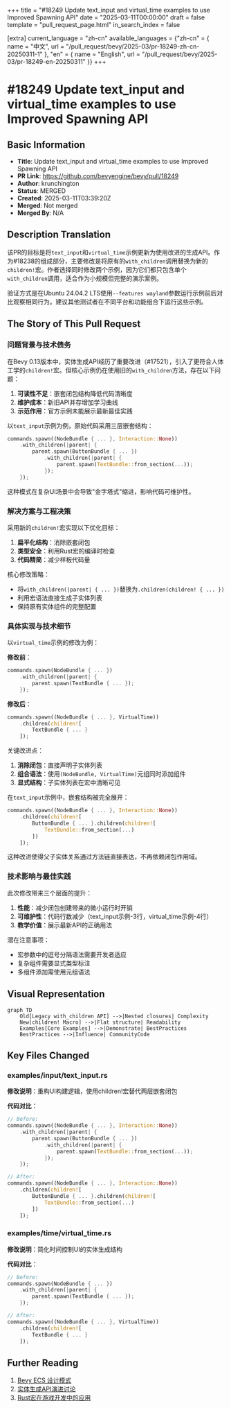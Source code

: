 +++
title = "#18249 Update text_input and virtual_time examples to use Improved Spawning API"
date = "2025-03-11T00:00:00"
draft = false
template = "pull_request_page.html"
in_search_index = false

[extra]
current_language = "zh-cn"
available_languages = {"zh-cn" = { name = "中文", url = "/pull_request/bevy/2025-03/pr-18249-zh-cn-20250311-1" }, "en" = { name = "English", url = "/pull_request/bevy/2025-03/pr-18249-en-20250311" }}
+++

# #18249 Update text_input and virtual_time examples to use Improved Spawning API

## Basic Information
- **Title**: Update text_input and virtual_time examples to use Improved Spawning API
- **PR Link**: https://github.com/bevyengine/bevy/pull/18249
- **Author**: krunchington
- **Status**: MERGED
- **Created**: 2025-03-11T03:39:20Z
- **Merged**: Not merged
- **Merged By**: N/A

## Description Translation
该PR的目标是将`text_input`和`virtual_time`示例更新为使用改进的生成API。作为#18238的组成部分，主要修改是将原有的`with_children`调用替换为新的`children!`宏。作者选择同时修改两个示例，因为它们都只包含单个`with_children`调用，适合作为小规模但完整的演示案例。

验证方式是在Ubuntu 24.04.2 LTS使用`--features wayland`参数运行示例前后对比观察相同行为。建议其他测试者在不同平台和功能组合下运行这些示例。

## The Story of This Pull Request

### 问题背景与技术债务
在Bevy 0.13版本中，实体生成API经历了重要改进（#17521），引入了更符合人体工学的`children!`宏。但核心示例仍在使用旧的`with_children`方法，存在以下问题：

1. **可读性不足**：嵌套闭包结构降低代码清晰度
2. **维护成本**：新旧API并存增加学习曲线
3. **示范作用**：官方示例未能展示最新最佳实践

以`text_input`示例为例，原始代码采用三层嵌套结构：
```rust
commands.spawn((NodeBundle { ... }, Interaction::None))
    .with_children(|parent| {
        parent.spawn(ButtonBundle { ... })
            .with_children(|parent| {
                parent.spawn(TextBundle::from_section(...));
            });
    });
```
这种模式在复杂UI场景中会导致"金字塔式"缩进，影响代码可维护性。

### 解决方案与工程决策
采用新的`children!`宏实现以下优化目标：

1. **扁平化结构**：消除嵌套闭包
2. **类型安全**：利用Rust宏的编译时检查
3. **代码精简**：减少样板代码量

核心修改策略：
- 将`with_children(|parent| { ... })`替换为`.children(children! { ... })`
- 利用宏语法直接生成子实体列表
- 保持原有实体组件的完整配置

### 具体实现与技术细节
以`virtual_time`示例的修改为例：

**修改前**：
```rust
commands.spawn(NodeBundle { ... })
    .with_children(|parent| {
        parent.spawn(TextBundle { ... });
    });
```

**修改后**：
```rust
commands.spawn((NodeBundle { ... }, VirtualTime))
    .children(children![
        TextBundle { ... }
    ]);
```

关键改进点：
1. **消除闭包**：直接声明子实体列表
2. **组合语法**：使用`(NodeBundle, VirtualTime)`元组同时添加组件
3. **显式结构**：子实体列表在宏中清晰可见

在`text_input`示例中，嵌套结构被完全展开：
```rust
commands.spawn((NodeBundle { ... }, Interaction::None))
    .children(children![
        ButtonBundle { ... }.children(children![
            TextBundle::from_section(...)
        ])
    ]);
```
这种改进使得父子实体关系通过方法链直接表达，不再依赖闭包作用域。

### 技术影响与最佳实践
此次修改带来三个层面的提升：

1. **性能**：减少闭包创建带来的微小运行时开销
2. **可维护性**：代码行数减少（text_input示例-3行，virtual_time示例-4行）
3. **教学价值**：展示最新API的正确用法

潜在注意事项：
- 宏参数中的逗号分隔语法需要开发者适应
- 复杂组件需要显式类型标注
- 多组件添加需使用元组语法

## Visual Representation

```mermaid
graph TD
    Old[Legacy with_children API] -->|Nested closures| Complexity
    New[children! Macro] -->|Flat structure| Readability
    Examples[Core Examples] -->|Demonstrate| BestPractices
    BestPractices -->|Influence| CommunityCode
```

## Key Files Changed

### examples/input/text_input.rs
**修改说明**：重构UI构建逻辑，使用children!宏替代两层嵌套闭包

**代码对比**：
```rust
// Before:
commands.spawn((NodeBundle { ... }, Interaction::None))
    .with_children(|parent| {
        parent.spawn(ButtonBundle { ... })
            .with_children(|parent| {
                parent.spawn(TextBundle::from_section(...));
            });
    });

// After:
commands.spawn((NodeBundle { ... }, Interaction::None))
    .children(children![
        ButtonBundle { ... }.children(children![
            TextBundle::from_section(...)
        ])
    ]);
```

### examples/time/virtual_time.rs
**修改说明**：简化时间控制UI的实体生成结构

**代码对比**：
```rust
// Before:
commands.spawn(NodeBundle { ... })
    .with_children(|parent| {
        parent.spawn(TextBundle { ... });
    });

// After:
commands.spawn((NodeBundle { ... }, VirtualTime))
    .children(children![
        TextBundle { ... }
    ]);
```

## Further Reading

1. [Bevy ECS 设计模式](https://bevy-cheatbook.github.io/programming/ecs-intro.html)
2. [实体生成API演进讨论](https://github.com/bevyengine/bevy/discussions/17521)
3. [Rust宏在游戏开发中的应用](https://doc.rust-lang.org/book/ch19-06-macros.html)